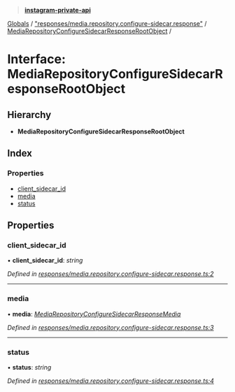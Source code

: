 > **[instagram-private-api](../README.md)**

[Globals](../README.md) / ["responses/media.repository.configure-sidecar.response"](../modules/_responses_media_repository_configure_sidecar_response_.md) / [MediaRepositoryConfigureSidecarResponseRootObject](_responses_media_repository_configure_sidecar_response_.mediarepositoryconfiguresidecarresponserootobject.md) /

# Interface: MediaRepositoryConfigureSidecarResponseRootObject

## Hierarchy

* **MediaRepositoryConfigureSidecarResponseRootObject**

## Index

### Properties

* [client_sidecar_id](_responses_media_repository_configure_sidecar_response_.mediarepositoryconfiguresidecarresponserootobject.md#client_sidecar_id)
* [media](_responses_media_repository_configure_sidecar_response_.mediarepositoryconfiguresidecarresponserootobject.md#media)
* [status](_responses_media_repository_configure_sidecar_response_.mediarepositoryconfiguresidecarresponserootobject.md#status)

## Properties

###  client_sidecar_id

• **client_sidecar_id**: *string*

*Defined in [responses/media.repository.configure-sidecar.response.ts:2](https://github.com/dilame/instagram-private-api/blob/01eb399/src/responses/media.repository.configure-sidecar.response.ts#L2)*

___

###  media

• **media**: *[MediaRepositoryConfigureSidecarResponseMedia](_responses_media_repository_configure_sidecar_response_.mediarepositoryconfiguresidecarresponsemedia.md)*

*Defined in [responses/media.repository.configure-sidecar.response.ts:3](https://github.com/dilame/instagram-private-api/blob/01eb399/src/responses/media.repository.configure-sidecar.response.ts#L3)*

___

###  status

• **status**: *string*

*Defined in [responses/media.repository.configure-sidecar.response.ts:4](https://github.com/dilame/instagram-private-api/blob/01eb399/src/responses/media.repository.configure-sidecar.response.ts#L4)*
